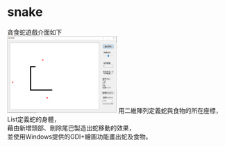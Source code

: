 # snake
貪食蛇遊戲介面如下      
<img src="https://github.com/wahaha829/snake/blob/master/%E8%B2%AA%E9%A3%9F%E8%9B%87.png" width="50%" height="50%">
用二維陣列定義蛇與食物的所在座標，     
List定義蛇的身體，    
藉由新增頭部、刪除尾巴製造出蛇移動的效果，     
並使用Windows提供的GDI+繪圖功能畫出蛇及食物。
